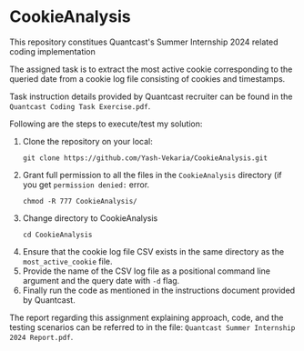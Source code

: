# CookieAnalysis
This repository constitues Quantcast's Summer Internship 2024 related coding implementation

The assigned task is to extract the most active cookie corresponding to the queried date from a cookie log file consisting of cookies and timestamps. 

Task instruction details provided by Quantcast recruiter can be found in the ```Quantcast Coding Task Exercise.pdf```. 

Following are the steps to execute/test my solution:
1. Clone the repository on your local:
   ```
   git clone https://github.com/Yash-Vekaria/CookieAnalysis.git
   ```
2. Grant full permission to all the files in the ```CookieAnalysis``` directory (if you get ```permission denied:``` error.
   ```
   chmod -R 777 CookieAnalysis/
   ```
3. Change directory to CookieAnalysis
   ```
   cd CookieAnalysis
   ```
4. Ensure that the cookie log file CSV exists in the same directory as the ```most_active_cookie``` file.
5. Provide the name of the CSV log file as a positional command line argument and the query date with ```-d``` flag.
6. Finally run the code as mentioned in the instructions document provided by Quantcast.

The report regarding this assignment explaining approach, code, and the testing scenarios can be referred to in the file: ```Quantcast Summer Internship 2024 Report.pdf```.
